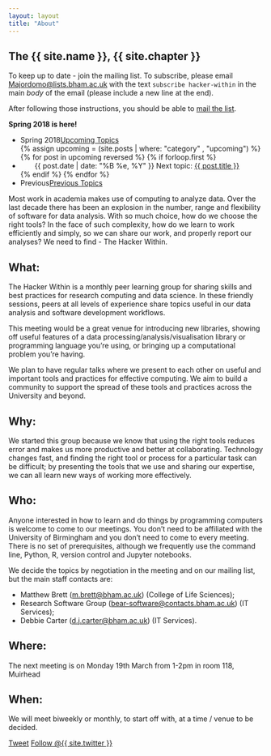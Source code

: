 ```yaml
---
layout: layout
title: "About"
---
```


<!-- You can edit this whole page, remove it, or use it as basis for any non-post pages you have. -->
<section class="content">

# The {{ site.name }}, {{ site.chapter }}

To keep up to date - join the mailing list.  To subscribe, please email
[Majordomo@lists.bham.ac.uk](Majordomo@lists.bham.ac.uk) with the text
`subscribe hacker-within` in the main *body* of the email (please include a
new line at the end).

After following those instructions, you should be able to [mail the
list](mailto:hacker-within@lists.bham.ac.uk).

<b>Spring 2018 is here!</b>

<ul class="listing">
<li>
<span>Spring 2018</span><a href="{{ site.url }}/upcoming.html">Upcoming Topics</a>
</li>
  {% assign upcoming = (site.posts | where: "category" , "upcoming") %}
  {% for post in upcoming reversed %}
    {% if forloop.first %}
	<li style="text-indent: 2em;">
		<span>{{ post.date | date: "%B %e, %Y" }}</span> Next topic: <a href="{{ site.url }}{{ post.url }}">{{ post.title }}</a>
	</li>
    {% endif %}
  {% endfor %}
<li>
<span>Previous</span><a href="{{ site.url }}/previous.html">Previous Topics</a>
</li>
</ul>


Most work in academia makes use of computing to analyze data.   Over the last decade there has been an explosion in the number, range and flexibility of software for data analysis.   With so much choice, how do we choose the right tools?  In the face of such complexity, how do we learn to work efficiently and simply, so we can share our work, and properly report our analyses?   We need to find - The Hacker Within.

## What:

The Hacker Within is a monthly peer learning group for sharing skills and best practices for research computing and data science. In these friendly sessions, peers at all levels of experience share topics useful in our data analysis and software development workflows.

This meeting would be a great venue for introducing new libraries, showing off useful features of a data processing/analysis/visualisation library or programming language you’re using, or bringing up a computational problem you’re having.

We plan to have regular talks where we present to each other on useful and important tools and practices for effective computing.  We aim to build a community to support the spread of these tools and practices across the University and beyond.

## Why:
We started this group because we know that using the right tools reduces error and makes us more productive and better at collaborating.  Technology changes fast, and finding the right tool or process for a particular task can be difficult; by presenting the tools that we use and sharing our expertise, we can all learn new ways of working more effectively.


## Who:

Anyone interested in how to learn and do things by programming computers is welcome to come to our meetings. You don’t need to be affiliated with the University of Birmingham and you don’t need to come to every meeting. There is no set of prerequisites, although we frequently use the command line, Python, R, version control and Jupyter notebooks.

We decide the topics by negotiation in the meeting and on our mailing list, but the main staff contacts are:

* Matthew Brett (m.brett@bham.ac.uk) (College of Life Sciences);
* Research Software Group (bear-software@contacts.bham.ac.uk) (IT Services);
* Debbie Carter (d.j.carter@bham.ac.uk) (IT Services).

## Where:

The next meeting is on Monday 19th March from 1-2pm in room 118, Muirhead


## When:

We will meet biweekly or monthly, to start off with, at a time / venue to be decided.

<a href="http://twitter.com/share" class="twitter-share-button" data-count="none" data-via="{{ site.twitter }}">Tweet</a>
<a href="http://twitter.com/{{ site.twitter }}" class="twitter-follow-button" data-show-count="false">Follow @{{ site.twitter }}</a>
<script src="http://platform.twitter.com/widgets.js" type="text/javascript"></script>
</section>
